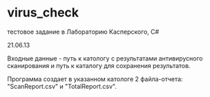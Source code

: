 virus_check
===========

тестовое задание в Лабораторию Касперского, C#

21.06.13

Входные данные - путь к катологу с результатами антивирусного сканирования и путь к каталогу для сохранения результатов.

Программа создает в указанном катологе 2 файла-отчета: "ScanReport.csv" и "TotalReport.csv".
